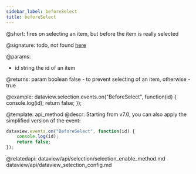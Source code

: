 ```yaml
---
sidebar_label: beforeSelect
title: beforeSelect
---          
```


@short: fires on selecting an item, but before the item is really selected

@signature: todo, not found [here](https://cdn.dhtmlx.com/suite/pro/edge/types/ts-list/sources/types.d.ts)

@params:
- id    string  the id of an item

@returns:
param   boolean     false - to prevent selecting of an item, otherwise - true


@example:
dataview.selection.events.on("BeforeSelect", function(id) {
    console.log(id);
    return false;
});

@template: api_method
@descr:
Starting from v7.0, you can also apply the simplified version of the event:

~~~js
dataview.events.on("BeforeSelect", function(id) {
    console.log(id);
    return false;
});
~~~

@relatedapi: 
dataview/api/selection/selection_enable_method.md
dataview/api/dataview_selection_config.md




